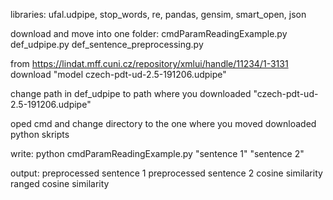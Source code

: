 libraries:  ufal.udpipe, stop_words, re, pandas, gensim, smart_open, json 

download and move into one folder:
  cmdParamReadingExample.py
  def_udpipe.py
  def_sentence_preprocessing.py 
  
from https://lindat.mff.cuni.cz/repository/xmlui/handle/11234/1-3131 download "model czech-pdt-ud-2.5-191206.udpipe"

change path in def_udpipe to path where you downloaded "czech-pdt-ud-2.5-191206.udpipe"

oped cmd and change directory to the one where you moved downloaded python skripts 

write: python cmdParamReadingExample.py "sentence 1" "sentence 2"

output:
preprocessed sentence 1
preprocessed sentence 2
cosine similarity
ranged cosine similarity 
